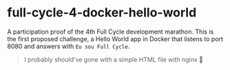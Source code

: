 # full-cycle-4-docker-hello-world

A participation proof of the 4th Full Cycle development marathon.
This is the first proposed challenge, a Hello World app in Docker that listens
to port 8080 and answers with `Eu sou Full Cycle`.

> I probably should've gone with a simple HTML file with nginx :thinking:
